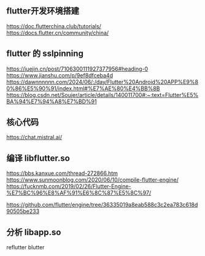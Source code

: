 

## flutter开发环境搭建

https://doc.flutterchina.club/tutorials/
https://docs.flutter.cn/community/china/


## flutter 的 sslpinning

https://juejin.cn/post/7106300111927377956#heading-0
https://www.jianshu.com/p/9ef8dfceba4d
https://dawnnnnnn.com/2024/06/:/day/Flutter%20Android%20APP%E9%80%86%E5%90%91/index.html#%E7%AE%80%E4%BB%8B
https://blog.csdn.net/Soujer/article/details/140011700#:~:text=Flutter%E5%BA%94%E7%94%A8%E7%BD%91


## 核心代码
https://chat.mistral.ai/





## 编译 libflutter.so 

https://bbs.kanxue.com/thread-272866.htm
https://www.sunmoonblog.com/2020/06/10/compile-flutter-engine/
https://fucknmb.com/2019/02/26/Flutter-Engine-%E7%BC%96%E8%AF%91%E6%8C%87%E5%8C%97/


https://github.com/flutter/engine/tree/36335019a8eab588c3c2ea783c618d90505be233


## 分析 libapp.so

reflutter
blutter